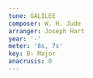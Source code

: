 ```yaml
---
tune: GALILEE
composer: W. H. Jude
arranger: Joseph Hart
year: '-'
meter: '8s, 7s'
key: B♭ Major
anacrusis: 0
---
```

